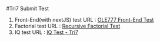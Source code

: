 #Tri7 Submit Test
1. Front-End(with nextJS) test URL : 
[OLE777 Front-End Test](https://github.com/NatthaphongS/OLE777)
2. Factorial test URL : [Recursive Factorial Test](https://github.com/NatthaphongS/recursiveFactorial)
3. IQ test URL : [IQ Test - Tri7](https://github.com/NatthaphongS/IQ_test_Tri7)
